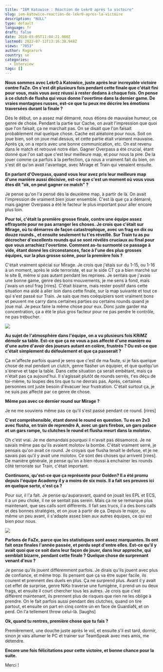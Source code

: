 ```yaml
---
title: "IEM Katowice : Réaction de Lekr0 après la victoire"
slug: iem-katowice-reaction-de-lekr0-apres-la-victoire
description: "NULL"
type: default
language: fr
draft: false
date: 2018-03-05T11:04:21.000Z
lastmod: 2022-07-12T13:16:38.948Z
views: "7053"
author: Ragnarork
country: se
categories:
  - Interview
tags: []
---
```

**Nous sommes avec Lekr0 à Katowice, juste après leur incroyable victoire contre FaZe. On s'est dit plusieurs fois pendant cette finale que c'était fini pour vous, mais vous avez réussi à rester dedans à chaque fois. On pense à ce clutch de flusha qui vous donne l'overtime dans la dernier game. De vraies montagnes russes, est-ce que tu peux me décrire les émotions traversées durant la finale ?**

Dès le début, on a assez mal démarré, nous étions de mauvaise humeur, ce genre de chose. Pendant la partie sur Cache, on avait l'impression que quoi que l'on faisait, ça ne marchait pas. On se disait que l'on faisait probablement mal quelque chose. Cache est aléatoire pour nous. Soit on joue bien, soit on joue mal dessus, et cette partie était vraiment mauvaise. Après ça, on a repris avec une bonne communication, etc. On est revenu dans le match et retrouvé notre élan. Gagner Overpass a été crucial, étant donné que l'on sait que c'est leur meilleure map, et pour nous la pire. De la jouer comme ça parfois à la perfection, ça nous a vraiment fait du bien, on s'est dit qu'on avait l'avantage, avec Mirage et Train qui venaient ensuite.

**En parlant d'Overpass, quand vous leur avez pris leur meilleure map d'une manière aussi décisive, est-ce que c'est un moment où vous vous êtes dit "ok, on peut gagner ce match" ?**

Je pense qu'on l'a pensé dès la deuxième map, à partir de là. On avait l'impression de vraiment bien jouer ensemble. C'est là que ça a démarré, mais gagner Overpass a été le facteur le plus important pour aller encore plus loin.

**Pour toi, c'était la première grosse finale, contre une équipe assez effrayante pour ne pas arranger les choses. Je crois que c'était sur Mirage, où tu démarres de façon catastrophique, avec un frag en dix ou douze rounds., et ensuite seulement tu t'es réveillé. Sur Train tu as pu décrocher d'excellents rounds qui se sont révélés cruciaux au final pour que vous arrachiez l'overtime. Comment as-tu surmonté ce passage à vide, étant donné les circonstances, face à l'une des plus grosses équipes, sur la plus grosse scène, pour la première fois ?**

C'était vraiment spécial sur Mirage. Je crois que j'étais sur du 1-15, ou 1-16 à un moment, après le side terroriste, et sur le side CT ça a bien marché sur le site B, même si pas autant pendant les reprises. Je sentais que j'avais une bonne game, genre des bons mouvements, je me sens à fond, mais j'avais un seul frag \[rires\]. C'était bizarre, mais rester positif dans cette situation ma aidé à aller loin dans cette finale, sur la map suivante et tout ce qui s'est passé sur Train. Je sais que mes coéquipiers sont vraiment bons et peuvent me carry dans certaines parties ou certains rounds quand je joue mal. Je peux faire la même chose pour eux. Donc juste garder ma concentration, ça a été le plus gros facteur pour ne pas perdre le contrôle, ne pas trébucher.

![](//picture/5a1f692cef4fc/pic.jpg)

**Au sujet de l'atmosphère dans l'équipe, on a vu plusieurs fois KRiMZ démolir sa table. Est-ce que ça ne vous a pas affecté d'une manière ou d'une autre d'avoir des joueurs autant en colère, frustrés ? Ou est-ce que c'était simplement du défoulement et que ça passerait ?**

Ça m'affecte parfois quand je sens que c'est de ma faute, si je fais quelque chose de mal pendant un clutch, genre flasher un équipier, et que quelqu'un s'énerve et tape la table. Dans cette situation ça serait embêtant, mais ça n'était pas ça aujourd'hui. Il s'agissait plutôt de rounds serrés, t'es déçu de toi-même, tu loupes des tirs que tu ne devrais pas. Après, certaines personnes ont juste besoin d'évacuer leur frustration. C'était surtout ça, je ne suis pas affecté par ce genre de chose.

**Même pas avec ce dernier round sur Mirage ?**

Je ne me souviens même pas ce qu'il s'est passé pendant ce round. \[rires\]

**C'est compréhensible, étant donné le round en question. Tu es en 2v3 avec flusha, en train de reprendre A, avec un gars firebox, un gars palace et un gars rampe, tu clutches le round et flusha meurt dans la molotov.**

Oh c'est vrai. Je me demandais pourquoi il n'avait pas désamorcé. Je ne savais même pas qu'ils avaient molotov la bombe. C'était vraiment serré, je pensais qu'on avait ce round. Je croyais que flusha tenait le defuse, et je ne savais pas qu'il y avait une molotov. Ce sont des choses qui arrivent \[rires\]. De manière générale, je pense qu'on a bien réussi à enchainer les rounds côté terroriste sur Train, c'était important.

**Continuons, qu'est-ce que ça représente pour Golden? Il a été promu depuis l'équipe Academy il y a moins de six mois. Il a fait ses preuves ici en quelque sorte, c'est ça ?**

Pour sur, il l'a fait. Je pense qu'auparavant, quand on jouait les EPL et ECS, il a un peu choke, il ne se sentait pas serein. Mais ça ne se remarque plus maintenant, que ses calls sont différents. Il fait ses trucs, il a des bons calls et des bonnes stratégies, et on joue à partir de ça. Depuis le major, ou même un peu avant, il s'adapte assez bien aux autres équipes, ce qui est bien pour nous.

![](//picture/5a1f698d55ef0/pic.jpg)

**Parlons de FaZe, parce que les statistiques sont assez marquantes. Ils ont fait onze finales l'année passée, et perdu sept d'entre elles. Est-ce qu'il y avait quoi que ce soit dans leur façon de jouer, dans leur approche, qui semblait bizarre, pendant cette finale ? Quelque chose de surprenant venant d'eux ?**

Je pense qu'ils jouent différemment parfois. Je dirais qu'ils jouent avec plus de confiance, et même trop. Ils pensent que ça va être super facile, ils courent et prennent des duels en plus. Ça ne surprend plus. Avant il y avait cet effet de surprise, genre NiKo traverse une fumigène, il prend un ou deux frags, et ensuite il court chercher tous les autres. Je crois que c'est différent maintenant, ils prennent plus de risques que rien ne les oblige à prendre. On le fait parfois aussi pendant des clutches, quand on tire partout, et ensuite on part en cinq contre un en face de GuardiaN, et on perd. On l'a tellement throw celui-là. \[laughs\]

**Ok, quand tu rentres, première chose que tu fais ?**

Premièrement, une douche juste après le vol, et ensuite s'il est tard, dormir, sinon je vais allumer le PC et trainer sur TeamSpeak avec mes amis, me détendre.

**Encore une fois félicitations pour cette victoire, et bonne chance pour la suite.**

Merci !
